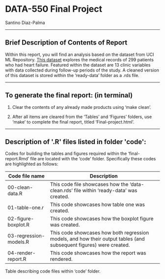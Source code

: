 # DATA-550 Final Project

Santino Diaz-Palma

------------------------------------------------------------------------

## Brief Description of Contents of Report

Within this report, you will find an analysis based on the dataset from UCI ML Repository. [This dataset](https://archive.ics.uci.edu/dataset/519/heart+failure+clinical+records) explores the medical records of 299 patients who had heart failure. Featured within the dataset are 13 clinic variables with data collected during follow-up periods of the study. A cleaned version of this dataset is stored within the ‘ready-data’ folder as a .rds file.

------------------------------------------------------------------------

## **To generate the final report: (in terminal)**

1.  Clear the contents of any already made products using ‘make clean’.

2.  After all items are cleared from the ‘Tables’ and ‘Figures’ folders, use ‘make’ to complete the final report, titled ‘Final-project.html’.

------------------------------------------------------------------------

## Description of '.R' files listed in folder 'code':

Codes for building the tables and figures required within the ‘final-report.Rmd’ file are located with the ‘code’ folder. Specifically these codes are highlighted as follows:

| Code file name | Description |
|------------------------------------|------------------------------------|
| 00-clean-data.R | This code file showcases how the ‘data-clean.rds’ file within ‘ready-data’ was created. |
| 01-table-one.r | This code showcases how table one was created. |
| 02-figure-boxplot.R | This code showcases how the boxplot figure was created. |
| 03-regression-models.R | This code showcases how both regression models, and how their output tables (and subsequent figures) were created. |
| 04-render-report.R | This code showcases how the report was rendered. |

Table describing code files within ‘code’ folder.
